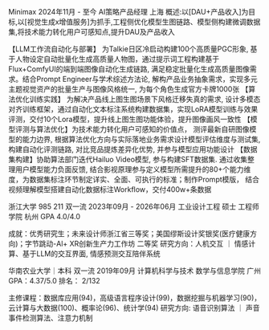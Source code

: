Minimax
2024年11月 - 至今
AI策略产品经理
上海
概述:以[DAU+产品收入]为目标,以[视觉生成x增值服务]为抓手,工程侧优化模型生图链路、模型侧构建微调数据集,将技术能力转化用户可感知点,提升DAU及产品收入

【LLM工作流自动化与部署】  为Talkie日区冷启动构建100个高质量PGC形象, 基于人物设定自动批量化生成高质量人物图，通过提示词工程构建基于Flux+ComfyUI的端到端图像自动化生成链路, 满足稳定批量化生成高质量图像需求。结合Prompt Engineer与学术综述方法论, 解构产品业务抽象需求，实现多元主题视觉资产的批量生产与图像风格统一, 为每个角色生成官方卡牌1000张
【算法优化训练实践】 为解决产品线上图生图场景下风格迁移失真的需求, 设计多模态对齐训练框架，通过自动化文本标注系统构建数据集，实现LoRA模型训练与效果评测，交付10个Lora模型，提升线上图生图功能体验，提升图像画风一致性
【模型评测与算法优化】为技术能力转化用户可感知的价值点， 测评最新自研图像模型的能力边界, 根据算法优化方向与实际落地业务需求设计模型评估维度与测试集, 构建自动化评测链路, 对比竞品提炼差异化优势, 并参与模型应用功能设计
【数据集构建】协助算法部门迭代Hailuo Video模型, 参与构建SFT数据集. 通过收集整理用户模型能力负面反馈, 结合影视原理参与定义模型所需提升的80+个能力维度，为数据集标注环节制定详实、全面、可执行的标准；制作Prompt模版， 结合视频理解模型搭建自动化数据标注Workflow，交付400w+条数据


浙江大学
985
211
双一流
2023年09月 - 2026年06月
工业设计工程 硕士 工程师学院
杭州
GPA 4.0/4.0

成就：优秀研究生；未来设计师浙江省三等奖；美国缪斯设计奖银奖(医疗健康方向)；字节跳动-Al+ XR创新生产力工作坊 二等奖
研究方向：人机交互 ｜ 情感计算、基于LLM的交互界面, 情感预测交互陪伴系统

 

华南农业大学｜本科
双一流
2019年09月
计算机科学与技术 数学与信息学院
广州
GPA：4.37/5.0   排名： 2/132

主修课程：数据库应用(94)，高级语言程序设计(99)，数据挖掘与机器学习(90)，云计算与大数据(100)、概率论(96)、统计学(94)
研究方向: 语音识别算法 ｜ 声音事件检测算法、注意力机制

